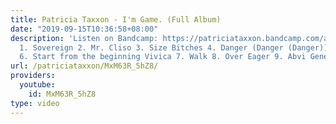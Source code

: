 ```yaml
---
title: Patricia Taxxon - I'm Game. (Full Album)
date: "2019-09-15T10:36:58+08:00"
description: 'Listen on Bandcamp: https://patriciataxxon.bandcamp.com/album/im-game
  1. Sovereign 2. Mr. Cliso 3. Size Bitches 4. Danger (Danger (Danger)) 5. Like Cars
  6. Start from the beginning Vivica 7. Walk 8. Over Eager 9. Abvi Geneva (I''m Game)'
url: /patriciataxxon/MxM63R_5hZ8/
providers:
  youtube:
    id: MxM63R_5hZ8
type: video
---
```

